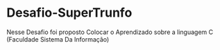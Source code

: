 # Desafio-SuperTrunfo
Nesse Desafio foi proposto Colocar o Aprendizado sobre a linguagem C (Faculdade Sistema Da Informação)
